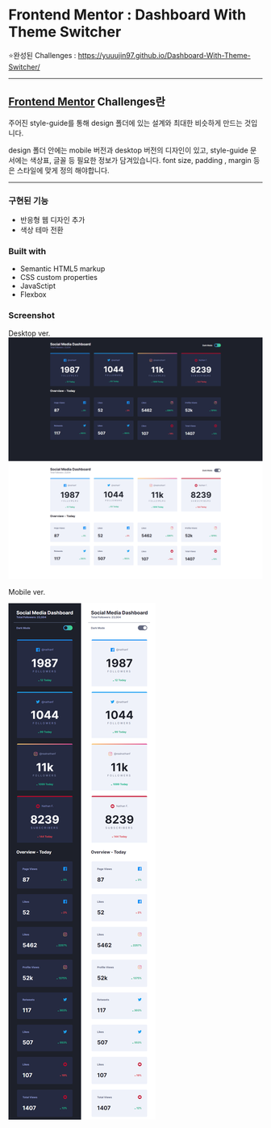 # Frontend Mentor : Dashboard With Theme Switcher

⭐완성된 Challenges : https://yuuujin97.github.io/Dashboard-With-Theme-Switcher/

---

## [Frontend Mentor](https://www.frontendmentor.io) Challenges란

주어진 style-guide를 통해 design 폴더에 있는 설계와 최대한 비슷하게 만드는 것입니다.

design 폴더 안에는 mobile 버전과 desktop 버전의 디자인이 있고,
style-guide 문서에는 색상표, 글꼴 등 필요한 정보가 담겨있습니다.
font size, padding , margin 등은 스타일에 맞게 정의 해야합니다.

---

### 구현된 기능

- 반응형 웹 디자인 추가
- 색상 테마 전환

### Built with

- Semantic HTML5 markup
- CSS custom properties
- JavaSctipt
- Flexbox

### Screenshot

Desktop ver.
![Design preview for the Dashboard With Theme Switcher coding challenge](./screenshot/desktop_dark.png)
![Design preview for the Dashboard With Theme Switcher coding challenge](./screenshot/desktop_light.png)

Mobile ver.

![Design preview for the Dashboard With Theme Switcher coding challenge](./screenshot/mobile_dark.png)
![Design preview for the Dashboard With Theme Switcher coding challenge](./screenshot/mobile_light.png)
